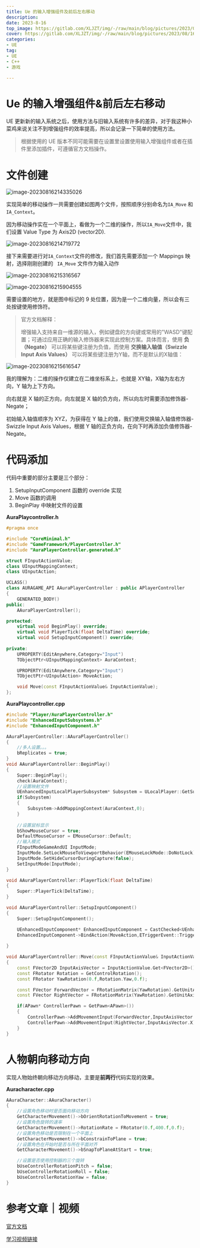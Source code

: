 ```yaml
---
title: Ue 的输入增强组件及前后左右移动
description: 
date: 2023-8-16
top_image: https://gitlab.com/XLJZT/img/-/raw/main/blog/pictures/2023/08/16_21_43_39_image-20230816214335026.png
cover: https://gitlab.com/XLJZT/img/-/raw/main/blog/pictures/2023/08/16_21_43_39_image-20230816214335026.png
categories: 
- UE
tag: 
- UE
- C++
- 游戏

---
```




# Ue 的输入增强组件&前后左右移动

UE 更新新的输入系统之后，使用方法与旧输入系统有许多的差异，对于我这种小菜鸡来说关注不到增强组件的效率提高，所以会记录一下简单的使用方法。

> 根据使用的 UE 版本不同可能需要在设置里设置使用输入增强组件或者在插件里添加插件，可遵循官方文档操作。

# 文件创建

![image-20230816214335026](https://gitlab.com/XLJZT/img/-/raw/main/blog/pictures/2023/08/16_21_43_39_image-20230816214335026.png)

实现简单的移动操作一共需要创建如图两个文件，按照顺序分别命名为`IA_Move` 和`IA_Context`。

因为移动操作实在一个平面上，看做为一个二维的操作，所以`IA_Move`文件中，我们设置 Value Type 为 Axis2D (vector2D).

![image-20230816214719772](https://gitlab.com/XLJZT/img/-/raw/main/blog/pictures/2023/08/16_21_47_21_image-20230816214719772.png)

接下来需要进行对`IA_Context`文件的修改，我们首先需要添加一个 Mappings 映射，选择刚刚创建的 ` IA_Move` 文件作为输入动作

![image-20230816215316567](https://gitlab.com/XLJZT/img/-/raw/main/blog/pictures/2023/08/16_21_53_18_image-20230816215316567.png)

![image-20230816215904555](https://gitlab.com/XLJZT/img/-/raw/main/blog/pictures/2023/08/16_21_59_6_image-20230816215904555.png)

需要设置的地方，就是图中标记的 9 处位置，因为是一个二维向量，所以会有三处按键使用修饰符。

> 官方文档解释：
>
> 增强输入支持来自一维源的输入，例如键盘的方向键或常用的"WASD"键配置；可通过应用正确的输入修饰器来实现此控制方案。具体而言，使用 **负（Negate）** 可以将某些键注册为负值，而使用 **交换输入轴值（Swizzle Input Axis Values）** 可以将某些键注册为Y轴，而不是默认的X轴值：

![image-20230816215616547](https://gitlab.com/XLJZT/img/-/raw/main/blog/pictures/2023/08/16_21_56_20_image-20230816215616547.png)

我的理解为：二维的操作仅建立在二维坐标系上，也就是 XY轴，X轴为左右方向，Y 轴为上下方向。

向右就是 X 轴的正方向，向左就是 X 轴的负方向，所以向左时需要添加修饰器- Negate；

初始输入轴值顺序为 XYZ，为获得在 Y 轴上的值，我们使用交换输入轴值修饰器-Swizzle Input Axis Values，根据 Y 轴的正负方向，在向下时再添加负值修饰器- Negate。

# 代码添加

代码中重要的部分主要是三个部分：

1. SetupInputComponent 函数的 override 实现
2. Move 函数的调用
3. BeginPlay 中映射文件的设置

**AuraPlaycontroller.h**

```cpp
#pragma once

#include "CoreMinimal.h"
#include "GameFramework/PlayerController.h"
#include "AuraPlayerController.generated.h"

struct FInputActionValue;
class UInputMappingContext;
class UInputAction;

UCLASS()
class AURAGAME_API AAuraPlayerController : public APlayerController
{
	GENERATED_BODY()
public:
	AAuraPlayerController();

protected:
	virtual void BeginPlay() override;
	virtual void PlayerTick(float DeltaTime) override;
	virtual void SetupInputComponent() override;
	
private:
	UPROPERTY(EditAnywhere,Category="Input")
	TObjectPtr<UInputMappingContext> AuraContext;

	UPROPERTY(EditAnywhere,Category="Input")
	TObjectPtr<UInputAction> MoveAction;

	void Move(const FInputActionValue& InputActionValue);
};

```

**AuraPlaycontroller.cpp**

```cpp
#include "Player/AuraPlayerController.h"
#include "EnhancedInputSubsystems.h"
#include "EnhancedInputComponent.h"

AAuraPlayerController::AAuraPlayerController()
{
	//多人设置。。。
	bReplicates = true;
}
void AAuraPlayerController::BeginPlay()
{
	Super::BeginPlay();
	check(AuraContext);
	//设置映射文件
	UEnhancedInputLocalPlayerSubsystem* Subsystem = ULocalPlayer::GetSubsystem<UEnhancedInputLocalPlayerSubsystem>(GetLocalPlayer());
	if(Subsystem)
	{
		Subsystem->AddMappingContext(AuraContext,0);
	}
	
	//设置鼠标显示
	bShowMouseCursor = true;
	DefaultMouseCursor = EMouseCursor::Default;
	//输入模式
	FInputModeGameAndUI InputMode;
	InputMode.SetLockMouseToViewportBehavior(EMouseLockMode::DoNotLock);
	InputMode.SetHideCursorDuringCapture(false);
	SetInputMode(InputMode);
}

void AAuraPlayerController::PlayerTick(float DeltaTime)
{
	Super::PlayerTick(DeltaTime);
}

void AAuraPlayerController::SetupInputComponent()
{
	Super::SetupInputComponent();

	UEnhancedInputComponent* EnhancedInputComponent = CastChecked<UEnhancedInputComponent>(InputComponent);
	EnhancedInputComponent->BindAction(MoveAction,ETriggerEvent::Triggered,this,&AAuraPlayerController::Move);
	
}

void AAuraPlayerController::Move(const FInputActionValue& InputActionValue)
{
	const FVector2D InputAxisVector = InputActionValue.Get<FVector2D>();
	const FRotator Rotation = GetControlRotation();
	const FRotator YawRotation(0.f,Rotation.Yaw,0.f);

	const FVector ForwardVector = FRotationMatrix(YawRotation).GetUnitAxis(EAxis::X);
	const FVector RightVector = FRotationMatrix(YawRotation).GetUnitAxis(EAxis::Y);

	if(APawn* ControllerPawn = GetPawn<APawn>())
	{
		ControllerPawn->AddMovementInput(ForwardVector,InputAxisVector.Y);
		ControllerPawn->AddMovementInput(RightVector,InputAxisVector.X);
	}
}
```

# 人物朝向移动方向

实现人物始终朝向移动方向移动，主要是**前两行**代码实现的效果。

**Auracharacter.cpp**

```cpp
AAuraCharacter::AAuraCharacter()
{
	//设置角色移动时是否面向移动方向
	GetCharacterMovement()->bOrientRotationToMovement = true;
	//设置角色旋转的速率
	GetCharacterMovement()->RotationRate = FRotator(0.f,400.f,0.f);
	//设置角色移动是否限制在一个平面上
	GetCharacterMovement()->bConstrainToPlane = true;
	//设置角色在开始时是否与所在平面对齐
	GetCharacterMovement()->bSnapToPlaneAtStart = true;

	//设置是否使用控制器的三个旋转
	bUseControllerRotationPitch = false;
	bUseControllerRotationRoll = false;
	bUseControllerRotationYaw = false;
}
```

# 参考文章｜视频

[官方文档](https://docs.unrealengine.com/4.27/zh-CN/InteractiveExperiences/Input/EnhancedInput/)

[学习视频链接](https://www.bilibili.com/video/BV12m4y1W76X?p=7&vd_source=cb5794df42f8077181bc5f31958ae7df)
